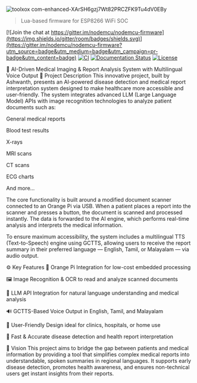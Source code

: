 ![toolxox com-enhanced-XArSH6gzj7Wt82PRCZFK9Tu4dV0EBy](https://github.com/user-attachments/assets/915adf5a-b5bf-4cd8-ab84-ca5586013527)
> Lua-based firmware for ESP8266 WiFi SOC

[![Join the chat at https://gitter.im/nodemcu/nodemcu-firmware](https://img.shields.io/gitter/room/badges/shields.svg)](https://gitter.im/nodemcu/nodemcu-firmware?utm_source=badge&utm_medium=badge&utm_campaign=pr-badge&utm_content=badge)
[![CI](https://github.com/nodemcu/nodemcu-firmware/actions/workflows/build.yml/badge.svg)](https://github.com/nodemcu/nodemcu-firmware/actions/workflows/build.yml)
[![Documentation Status](https://img.shields.io/badge/docs-release-yellow.svg?style=flat)](http://nodemcu.readthedocs.io/en/release/)
[![License](https://img.shields.io/badge/license-MIT-blue.svg?style=flat)](#license)



🔬 AI-Driven Medical Imaging & Report Analysis System with Multilingual Voice Output
🧠 Project Description
This innovative project, built by Ashwanth, presents an AI-powered disease detection and medical report interpretation system designed to make healthcare more accessible and user-friendly. The system integrates advanced LLM (Large Language Model) APIs with image recognition technologies to analyze patient documents such as:

General medical reports

Blood test results

X-rays

MRI scans

CT scans

ECG charts

And more...

The core functionality is built around a modified document scanner connected to an Orange Pi via USB. When a patient places a report into the scanner and presses a button, the document is scanned and processed instantly. The data is forwarded to the AI engine, which performs real-time analysis and interprets the medical information.

To ensure maximum accessibility, the system includes a multilingual TTS (Text-to-Speech) engine using GCTTS, allowing users to receive the report summary in their preferred language — English, Tamil, or Malayalam — via audio output.

⚙️ Key Features
🔗 Orange Pi Integration for low-cost embedded processing

🖼️ Image Recognition & OCR to read and analyze scanned documents

🧠 LLM API Integration for natural language understanding and medical analysis

🔊 GCTTS-Based Voice Output in English, Tamil, and Malayalam

🏥 User-Friendly Design ideal for clinics, hospitals, or home use

🎯 Fast & Accurate disease detection and health report interpretation

🚀 Vision
This project aims to bridge the gap between patients and medical information by providing a tool that simplifies complex medical reports into understandable, spoken summaries in regional languages. It supports early disease detection, promotes health awareness, and ensures non-technical users get instant insights from their reports.
